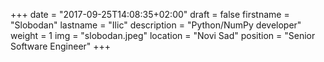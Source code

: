 +++
date = "2017-09-25T14:08:35+02:00"
draft = false
firstname = "Slobodan"
lastname = "Ilic"
description = "Python/NumPy developer"
weight = 1
img = "slobodan.jpeg"
location = "Novi Sad"
position = "Senior Software Engineer"
+++
